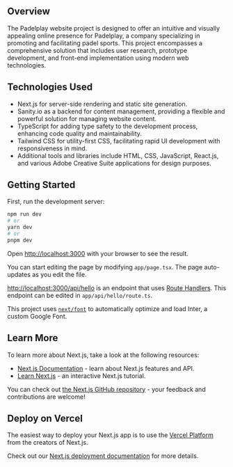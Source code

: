 ## Overview
The Padelplay website project is designed to offer an intuitive and visually appealing online presence for Padelplay, a company specializing in promoting and facilitating padel sports. This project encompasses a comprehensive solution that includes user research, prototype development, and front-end implementation using modern web technologies.

## Technologies Used
- Next.js for server-side rendering and static site generation.
- Sanity.io as a backend for content management, providing a flexible and powerful solution for managing website content.
- TypeScript for adding type safety to the development process, enhancing code quality and maintainability.
- Tailwind CSS for utility-first CSS, facilitating rapid UI development with responsiveness in mind.
- Additional tools and libraries include HTML, CSS, JavaScript, React.js, and various Adobe Creative Suite applications for design purposes.

## Getting Started

First, run the development server:

```bash
npm run dev
# or
yarn dev
# or
pnpm dev
```

Open [http://localhost:3000](http://localhost:3000) with your browser to see the result.

You can start editing the page by modifying `app/page.tsx`. The page auto-updates as you edit the file.

[http://localhost:3000/api/hello](http://localhost:3000/api/hello) is an endpoint that uses [Route Handlers](https://beta.nextjs.org/docs/routing/route-handlers). This endpoint can be edited in `app/api/hello/route.ts`.

This project uses [`next/font`](https://nextjs.org/docs/basic-features/font-optimization) to automatically optimize and load Inter, a custom Google Font.

## Learn More

To learn more about Next.js, take a look at the following resources:

- [Next.js Documentation](https://nextjs.org/docs) - learn about Next.js features and API.
- [Learn Next.js](https://nextjs.org/learn) - an interactive Next.js tutorial.

You can check out [the Next.js GitHub repository](https://github.com/vercel/next.js/) - your feedback and contributions are welcome!

## Deploy on Vercel

The easiest way to deploy your Next.js app is to use the [Vercel Platform](https://vercel.com/new?utm_medium=default-template&filter=next.js&utm_source=create-next-app&utm_campaign=create-next-app-readme) from the creators of Next.js.

Check out our [Next.js deployment documentation](https://nextjs.org/docs/deployment) for more details.
